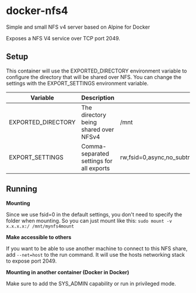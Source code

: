 # docker-nfs4
Simple and small NFS v4 server based on Alpine for Docker

Exposes a NFS V4 service over TCP port 2049.

## Setup
This container will use the EXPORTED_DIRECTORY environment variable to configure the directory that will be shared over NFS.
You can change the settings with the EXPORT_SETTINGS environment variable.

| Variable           | Description                                                | Default                                         |
|--------------------|------------------------------------------------------------|-------------------------------------------------|
| EXPORTED_DIRECTORY | The directory being shared over NFSv4                      | /mnt                                            |
| EXPORT_SETTINGS    | Comma-separated settings for all exports                   | rw,fsid=0,async,no_subtree_check,no_auth_nlm,insecure,no_root_squash,crossmnt |

## Running

**Mounting**

Since we use fsid=0 in the default settings, you don't need to specify the folder when mounting. So you can just mount like this: `sudo mount -v x.x.x.x:/ /mnt/mynfs4mount`


**Make accessible to others**

If you want to be able to use another machine to connect to this NFS share, add `--net=host` to the run command. It will use the hosts networking stack to expose port 2049.

**Mounting in another container (Docker in Docker)**

Make sure to add the SYS_ADMIN capability or run in privileged mode.
